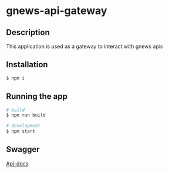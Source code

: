 # gnews-api-gateway

## Description
This application is used as a gateway to interact with gnews apis

## Installation

```bash
$ npm i
```

## Running the app

```bash
# build
$ npm run build

# development
$ npm start
```

## Swagger
[Api-docs](http://localhost:3000/api-docs)
